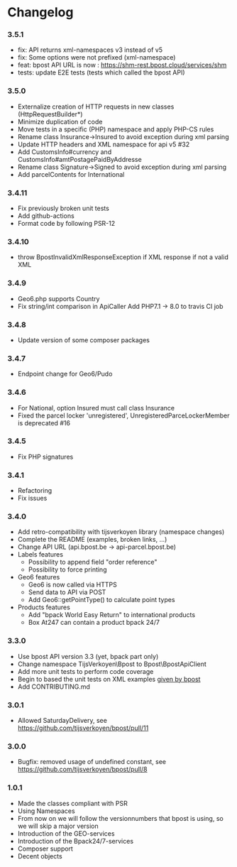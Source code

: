# Changelog

### 3.5.1

* fix: API returns xml-namespaces v3 instead of v5
* fix: Some options were not prefixed (xml-namespace)
* feat: bpost API URL is now : https://shm-rest.bpost.cloud/services/shm
* tests: update E2E tests (tests which called the bpost API)

### 3.5.0

* Externalize creation of HTTP requests in new classes (HttpRequestBuilder\*)
* Minimize duplication of code
* Move tests in a specific (PHP) namespace and apply PHP-CS rules
* Rename class Insurance->Insured to avoid exception during xml parsing
* Update HTTP headers and XML namespace for api v5 #32
* Add CustomsInfo#currency and CustomsInfo#amtPostagePaidByAddresse
* Rename class Signature->Signed to avoid exception during xml parsing
* Add parcelContents for International

### 3.4.11

* Fix previously broken unit tests
* Add github-actions
* Format code by following PSR-12

### 3.4.10

* throw BpostInvalidXmlResponseException if XML response if not a valid XML

### 3.4.9

* Geo6.php supports Country
* Fix string/int comparison in ApiCaller
Add PHP7.1 -> 8.0 to travis CI job

### 3.4.8

* Update version of some composer packages

### 3.4.7

* Endpoint change for Geo6/Pudo

### 3.4.6

* For National, option Insured must call class Insurance
* Fixed the parcel locker 'unregistered', UnregisteredParceLockerMember is deprecated #16

### 3.4.5

* Fix PHP signatures

### 3.4.1

* Refactoring
* Fix issues

### 3.4.0

* Add retro-compatibility with tijsverkoyen library (namespace changes)
* Complete the README (examples, broken links, ...)
* Change API URL (api.bpost.be -> api-parcel.bpost.be)
* Labels features
  * Possibility to append field "order reference"
  * Possibility to force printing
* Geo6 features
  * Geo6 is now called via HTTPS
  * Send data to API via POST
  * Add Geo6::getPointType() to calculate point types
* Products features
  * Add "bpack World Easy Return" to international products
  * Box At247 can contain a product bpack 24/7

### 3.3.0

* Use bpost API version 3.3 (yet, bpack part only)
* Change namespace TijsVerkoyen\Bpost to Bpost\BpostApiClient
* Add more unit tests to perform code coverage
* Begin to based the unit tests on XML examples [given by bpost](http://bpost.freshdesk.com/support/solutions/articles/4000037653-where-can-i-find-the-bpack-integration-manual-examples-and-xsd-s-)
* Add CONTRIBUTING.md

### 3.0.1

* Allowed SaturdayDelivery, see https://github.com/tijsverkoyen/bpost/pull/11

### 3.0.0

* Bugfix: removed usage of undefined constant, see https://github.com/tijsverkoyen/bpost/pull/8


### 1.0.1

* Made the classes compliant with PSR
* Using Namespaces
* From now on we will follow the versionnumbers that bpost is using, so we will
  skip a major version
* Introduction of the GEO-services
* Introduction of the Bpack24/7-services
* Composer support
* Decent objects
